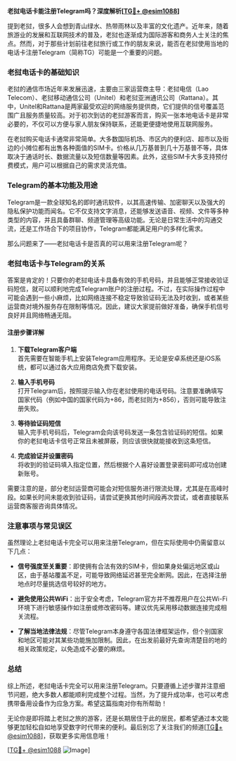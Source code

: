**老挝电话卡能注册Telegram吗？深度解析[[TG💪+ @esim1088](https://t.me/s/esim1088)]**

提到老挝，很多人会想到青山绿水、热带雨林以及丰富的文化遗产。近年来，随着旅游业的发展和互联网技术的普及，老挝也逐渐成为国际游客和商务人士关注的焦点。然而，对于那些计划前往老挝旅行或工作的朋友来说，能否在老挝使用当地的电话卡注册Telegram（简称TG）可能是一个重要的问题。

### 老挝电话卡的基础知识

老挝的通信市场近年来发展迅速，主要由三家运营商主导：老挝电信（Lao Telecom）、老挝移动通信公司（Unitel）和老挝亚洲通讯公司（Rattana）。其中，Unitel和Rattana是两家最受欢迎的网络服务提供商，它们提供的信号覆盖范围广且服务质量较高。对于初次到访的老挝游客而言，购买一张本地电话卡是非常必要的，不仅可以方便与家人朋友保持联系，还能更便捷地使用互联网服务。

在老挝购买电话卡通常非常简单。大多数国际机场、市区内的便利店、超市以及街边的小摊位都有出售各种面值的SIM卡。价格从几万基普到几十万基普不等，具体取决于通话时长、数据流量以及短信数量等因素。此外，这些SIM卡大多支持预付费模式，用户可以根据自己的需求灵活充值。

### Telegram的基本功能及用途

Telegram是一款全球知名的即时通讯软件，以其高速传输、加密聊天以及强大的隐私保护功能而闻名。它不仅支持文字消息，还能够发送语音、视频、文件等多种类型的内容，并且具备群聊、频道管理等高级功能。无论是日常生活中的沟通交流，还是工作场合下的项目协作，Telegram都能满足用户的多样化需求。

那么问题来了——老挝电话卡是否真的可以用来注册Telegram呢？

### 老挝电话卡与Telegram的关系

答案是肯定的！只要你的老挝电话卡具备有效的手机号码，并且能够正常接收验证码短信，就可以顺利地完成Telegram账户的注册过程。不过，在实际操作过程中可能会遇到一些小麻烦，比如网络连接不稳定导致验证码无法及时收到，或者某些运营商对境外服务存在限制等情况。因此，建议大家提前做好准备，确保手机信号良好并且网络畅通无阻。

#### 注册步骤详解

1. **下载Telegram客户端**  
   首先需要在智能手机上安装Telegram应用程序。无论是安卓系统还是iOS系统，都可以通过各大应用商店免费下载安装。

2. **输入手机号码**  
   打开Telegram后，按照提示输入你在老挝使用的电话号码。注意要准确填写国家代码（例如中国的国家代码为+86，而老挝则为+856），否则可能导致注册失败。

3. **等待验证码短信**  
   输入完手机号码后，Telegram会向该号码发送一条包含验证码的短信。如果你的老挝电话卡信号正常且未被屏蔽，则应该很快就能接收到这条短信。

4. **完成验证并设置密码**  
   将收到的验证码填入指定位置，然后根据个人喜好设置登录密码即可成功创建新账号。

需要注意的是，部分老挝运营商可能会对短信服务进行限流处理，尤其是在高峰时段。如果长时间未能收到验证码，请尝试更换其他时间段再次尝试，或者直接联系运营商客服咨询具体情况。

### 注意事项与常见误区

虽然理论上老挝电话卡完全可以用来注册Telegram，但在实际使用中仍需留意以下几点：

- **信号强度至关重要**：即使拥有合法有效的SIM卡，但如果身处偏远地区或山区，由于基站覆盖不足，可能导致网络延迟甚至完全断网。因此，在选择注册地点时尽量挑选信号较好的地方。
  
- **避免使用公共WiFi**：出于安全考虑，Telegram官方并不推荐用户在公共Wi-Fi环境下进行敏感操作如注册或修改密码等。建议优先采用移动数据连接完成相关流程。

- **了解当地法律法规**：尽管Telegram本身遵守各国法律框架运作，但个别国家和地区可能对其某些功能施加限制。因此，在出发前最好先查询清楚目的地的相关政策规定，以免造成不必要的麻烦。

### 总结

综上所述，老挝电话卡完全可以用来注册Telegram。只要遵循上述步骤并注意细节问题，绝大多数人都能顺利完成整个过程。当然，为了提升成功率，也可以考虑携带备用设备作为应急方案。希望这篇指南对你有所帮助！

无论你是即将踏上老挝之旅的游客，还是长期居住于此的居民，都希望通过本文能够更加轻松自如地享受数字时代带来的便利。最后别忘了关注我们的频道[[TG💪+ @esim1088](https://t.me/s/esim1088)]，获取更多实用信息哦！

[[TG💪+ @esim1088](https://t.me/s/esim1088) ![Image](https://i.postimg.cc/4NQfJmqS/Snipaste-2025-05-13-00-14-12.png)]
